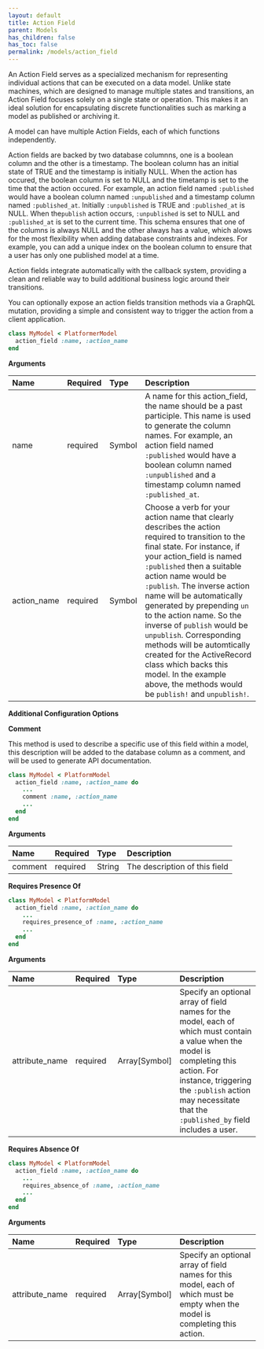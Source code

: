 ```yaml
---
layout: default
title: Action Field
parent: Models
has_children: false
has_toc: false
permalink: /models/action_field
---
```


An Action Field serves as a specialized mechanism for representing individual
actions that can be executed on a data model. Unlike state machines, which are
designed to manage multiple states and transitions, an Action Field focuses solely
on a single state or operation. This makes it an ideal solution for encapsulating
discrete functionalities such as marking a model as published or archiving it.

A model can have multiple Action Fields, each of which functions independently.

Action fields are backed by two database columnns, one is a boolean column and the
other is a timestamp. The boolean column has an initial state of TRUE and the timestamp
is initially NULL. When the action has occured, the boolean column is set to NULL and
the timetamp is set to the time that the action occured. For example, an action field
named `:published` would have a boolean column named `:unpublished` and a timestamp
column named `:published_at`. Initially `:unpublished` is TRUE and `:published_at` is NULL.
When the`publish` action occurs, `:unpublished` is set to NULL and `:published_at` is
set to the current time. This schema ensures that one of the columns is always NULL and
the other always has a value, which alows for the most flexibility when adding database
constraints and indexes. For example, you can add a unique index on the boolean column
to ensure that a user has only one published model at a time.

Action fields integrate automatically with the callback system, providing a clean and
reliable way to build additional business logic around their transitions.

You can optionally expose an action fields transition methods via a GraphQL mutation,
providing a simple and consistent way to trigger the action from a client application.

```ruby
class MyModel < PlatformerModel
  action_field :name, :action_name
end
```

**Arguments**

| Name | Required | Type | Description |
|:---|:---|:---|:---|
| name | required | Symbol | A name for this action_field, the name should be a past participle. This name is used to generate the column names. For example, an action field named `:published` would have a boolean column named `:unpublished` and a timestamp column named `:published_at`. |
| action_name | required | Symbol | Choose a verb for your action name that clearly describes the action required to transition to the final state. For instance, if your action_field is named `:published` then a suitable action name would be `:publish`. The inverse action name will be automatically generated by prepending `un` to the action name. So the inverse of `publish` would be `unpublish`.  Corresponding methods will be automtically created for the ActiveRecord class which backs this model. In the example above, the methods would be `publish!` and `unpublish!`. |

**Additional Configuration Options**

**Comment**

This method is used to describe a specific use of this
field within a model, this description will be added to
the database column as a comment, and will be used to
generate API documentation.

```ruby
class MyModel < PlatformModel
  action_field :name, :action_name do
    ...
    comment :name, :action_name
    ...
  end
end
```

**Arguments**

| Name | Required | Type | Description |
|:---|:---|:---|:---|
| comment | required | String | The description of this field |

**Requires Presence Of**

```ruby
class MyModel < PlatformModel
  action_field :name, :action_name do
    ...
    requires_presence_of :name, :action_name
    ...
  end
end
```

**Arguments**

| Name | Required | Type | Description |
|:---|:---|:---|:---|
| attribute_name | required | Array[Symbol] | Specify an optional array of field names for the model, each of which must contain a value when the model is completing this action. For instance, triggering the `:publish` action may necessitate that the `:published_by` field includes a user. |

**Requires Absence Of**

```ruby
class MyModel < PlatformModel
  action_field :name, :action_name do
    ...
    requires_absence_of :name, :action_name
    ...
  end
end
```

**Arguments**

| Name | Required | Type | Description |
|:---|:---|:---|:---|
| attribute_name | required | Array[Symbol] | Specify an optional array of field names for this model, each of which must be empty when the model is completing this action. |